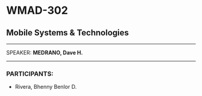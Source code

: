 # WMAD-302

## Mobile Systems & Technologies

---

SPEAKER: **MEDRANO, Dave H.**

---

### PARTICIPANTS:
 - Rivera, Bhenny Benlor D.